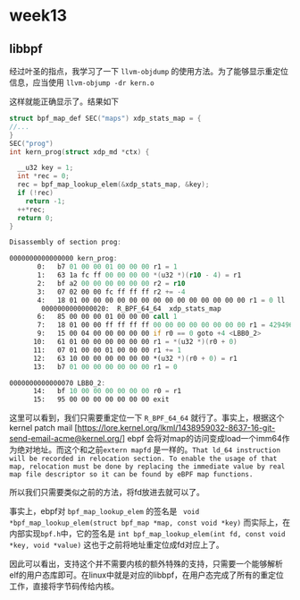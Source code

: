 # week13
## libbpf 

经过叶圣的指点，我学习了一下 `llvm-objdump`
的使用方法。为了能够显示重定位信息，应当使用 `llvm-objump -dr kern.o` 

这样就能正确显示了。结果如下

```c
struct bpf_map_def SEC("maps") xdp_stats_map = {
//...
}
SEC("prog")
int kern_prog(struct xdp_md *ctx) {

  __u32 key = 1;
  int *rec = 0;
  rec = bpf_map_lookup_elem(&xdp_stats_map, &key);
  if (!rec)
    return -1;
  ++*rec;
  return 0;
}
```
```asm
Disassembly of section prog:

0000000000000000 kern_prog:
       0:	b7 01 00 00 01 00 00 00	r1 = 1
       1:	63 1a fc ff 00 00 00 00	*(u32 *)(r10 - 4) = r1
       2:	bf a2 00 00 00 00 00 00	r2 = r10
       3:	07 02 00 00 fc ff ff ff	r2 += -4
       4:	18 01 00 00 00 00 00 00 00 00 00 00 00 00 00 00	r1 = 0 ll
		0000000000000020:  R_BPF_64_64	xdp_stats_map
       6:	85 00 00 00 01 00 00 00	call 1
       7:	18 01 00 00 ff ff ff ff 00 00 00 00 00 00 00 00	r1 = 4294967295 ll
       9:	15 00 04 00 00 00 00 00	if r0 == 0 goto +4 <LBB0_2>
      10:	61 01 00 00 00 00 00 00	r1 = *(u32 *)(r0 + 0)
      11:	07 01 00 00 01 00 00 00	r1 += 1
      12:	63 10 00 00 00 00 00 00	*(u32 *)(r0 + 0) = r1
      13:	b7 01 00 00 00 00 00 00	r1 = 0

0000000000000070 LBB0_2:
      14:	bf 10 00 00 00 00 00 00	r0 = r1
      15:	95 00 00 00 00 00 00 00	exit
```

这里可以看到，我们只需要重定位一下 `R_BPF_64_64`
就行了。事实上，根据这个kernel patch mail [https://lore.kernel.org/lkml/1438959032-8637-16-git-send-email-acme@kernel.org/] 
ebpf 会将对map的访问变成load一个imm64作为绝对地址。而这个和之前`extern mapfd`
是一样的。`That ld_64 instruction will be recorded in relocation section.
To enable the usage of that map, relocation must be done by replacing
the immediate value by real map file descriptor so it can be found by
eBPF map functions.`

所以我们只需要类似之前的方法，将fd放进去就可以了。

事实上，ebpf对 `bpf_map_lookup_elem` 的签名是 ` void *bpf_map_lookup_elem(struct bpf_map *map, const void *key)`
而实际上，在内部实现`bpf.h`中，它的签名是 `int bpf_map_lookup_elem(int fd, const void *key, void *value)`
这也于之前将地址重定位成fd对应上了。

因此可以看出，支持这个并不需要内核的额外特殊的支持，只需要一个能够解析elf的用户态库即可。在linux中就是对应的libbpf，在用户态完成了所有的重定位工作，直接将字节码传给内核。

